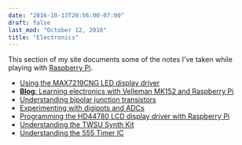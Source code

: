 ```yaml
---
date: "2016-10-13T20:56:00-07:00"
draft: false
last_mod: "October 12, 2016"
title: "Electronics"
---
```


This section of my site documents some of the notes I've taken while playing
with [Raspberry Pi][].

- [Using the MAX7219CNG LED display driver](max7219.html)
- [**Blog**: Learning electronics with Velleman MK152 and Raspberry Pi](https://glennklockwood.blogspot.com/2016/10/learning-electronics-with-roulette.html)
- [Understanding bipolar junction transistors](bipolar-junction-transistors.html)
- [Experimenting with digipots and ADCs](digipots.html)
- [Programming the HD44780 LCD display driver with Raspberry Pi](hd44780-lcd-display.html)
- [Understanding the TWSU Synth Kit](twsu-synth-kid.html)
- [Understanding the 555 Timer IC](555.html)

[Raspberry Pi]: http://www.raspberrypi.org/
